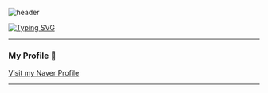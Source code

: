 ![header](https://capsule-render.vercel.app/api?type=waving&color=38d7ff&text=Small%20Dot%20Big%20Wave%20&animation=twinkling&fontSize=45&fontAlignY=40&fontAlign=30&height=200&fontColor=ffffff)

[![Typing SVG](https://readme-typing-svg.demolab.com?font=Alkatra&weight=500&size=45&duration=4000&pause=3&color=6994CDEE&center=false&vCenter=false&multiline=true&repeat=true&width=1000&height=100&lines=Welcome+to+Jiung's+GitHub!👋)](https://git.io/typing-svg)

---

### My Profile 📄
[Visit my Naver Profile](https://search.naver.com/search.naver?where=nexearch&sm=tab_etc&mra=bjky&pkid=1&os=35991879&qvt=0&query=%EC%B5%9C%EC%A7%80%EC%9B%85)

---

